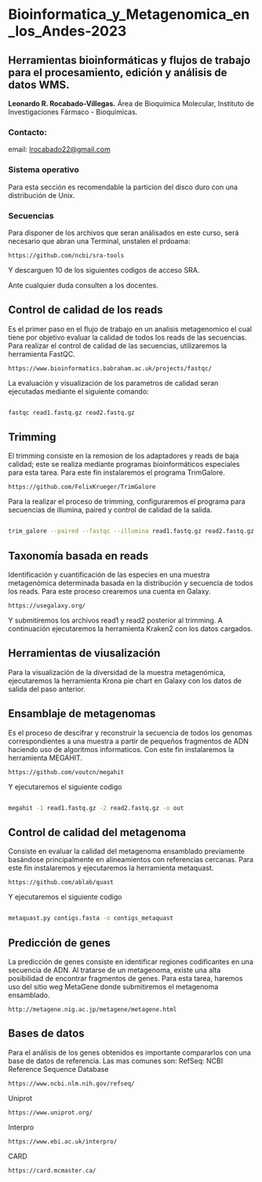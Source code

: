 # Bioinformatica_y_Metagenomica_en_los_Andes-2023
## Herramientas bioinformáticas y flujos de trabajo para el procesamiento, edición y análisis de datos WMS.

**Leonardo R. Rocabado-Villegas.** Área de Bioquímica Molecular, Instituto de Investigaciones Fármaco - Bioquímicas.
### Contacto:
email: lrocabado22@gmail.com

### Sistema operativo
Para esta sección es recomendable la particion del disco duro con una distribución de Unix.
### Secuencias
Para disponer de los archivos que seran análisados en este curso, será necesario que abran una Terminal, unstalen el prdoama:
```
https://github.com/ncbi/sra-tools
```
Y descarguen 10 de los siguientes codigos de acceso SRA.



Ante cualquier duda consulten a los docentes. 

## Control de calidad de los reads
Es el primer paso en el flujo de trabajo en un analisis metagenomico el cual tiene por objetivo evaluar la calidad de todos los reads de las secuencias.
Para realizar el control de calidad de las secuencias, utilizaremos la herramienta FastQC.
```
https://www.bioinformatics.babraham.ac.uk/projects/fastqc/
```
La evaluación y visualización de los parametros de calidad seran ejecutadas mediante el siguiente comando:
``` bash

fastqc read1.fastq.gz read2.fastq.gz 
```
## Trimming
El trimming consiste en la remosion de los adaptadores y reads de baja calidad; este se realiza mediante programas bioinformáticos especiales para esta tarea.
Para este fin instalaremos el programa TrimGalore.
```
https://github.com/FelixKrueger/TrimGalore
```
Para la realizar el proceso de trimming, configuraremos el programa para secuencias de illumina, paired y control de calidad de la salida.
``` bash

trim_galore --paired --fastqc --illumina read1.fastq.gz read2.fastq.gz
```
## Taxonomía basada en reads
Identificación y cuantificación de las especies en una muestra metagenómica determinada basada en la distribución y secuencia de todos los reads.
Para este proceso crearemos una cuenta en Galaxy.
```
https://usegalaxy.org/
```
Y submitiremos los archivos read1 y read2 posterior al trimming. A continuación ejecutaremos la herramienta Kraken2 con los datos cargados.

## Herramientas de viusalización
Para la visualización de la diversidad de la muestra metagenómica, ejecutaremos la herramienta Krona pie chart en Galaxy con los datos de salida del paso anterior.

## Ensamblaje de metagenomas
Es el proceso de descifrar y reconstruir la secuencia de todos los genomas correspondientes a una muestra a partir de pequeños fragmentos de ADN haciendo uso de algoritmos informaticos. 
Con este fin instalaremos la herramienta MEGAHIT.
```
https://github.com/voutcn/megahit
```
Y ejecutaremos el siguiente codigo
``` bash

megahit -1 read1.fastq.gz -2 read2.fastq.gz -o out 
```

## Control de calidad del metagenoma
Consiste en evaluar la calidad del metagenoma ensamblado previamente basándose principalmente en alineamientos con referencias cercanas.
Para este fin instalaremos y ejecutaremos la herramienta metaquast.
```
https://github.com/ablab/quast
```
Y ejecutaremos el siguiente codigo
``` bash

metaquast.py contigs.fasta -o contigs_metaquast
```

## Predicción de genes
La predicción de genes consiste en identificar regiones codificantes en una secuencia de ADN. Al tratarse de un metagenoma, existe una alta posibilidad de encontrar fragmentos de genes.
Para esta tarea, haremos uso del sitio weg MetaGene donde submitiremos el metagenoma ensamblado.
```
http://metagene.nig.ac.jp/metagene/metagene.html
```

## Bases de datos
Para el análisis de los genes obtenidos es importante compararlos con una base de datos de referencia.
Las mas comunes son:
RefSeq: NCBI Reference Sequence Database
```
https://www.ncbi.nlm.nih.gov/refseq/
```
Uniprot
```
https://www.uniprot.org/
```
Interpro
```
https://www.ebi.ac.uk/interpro/
```
CARD
```
https://card.mcmaster.ca/
```





